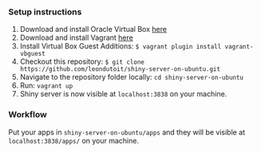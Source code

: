 
### Setup instructions

1. Download and install Oracle Virtual Box [here](http://download.virtualbox.org/virtualbox/4.2.0/)
2. Download and install Vagrant [here](https://www.vagrantup.com/downloads)
3. Install Virtual Box Guest Additions: `$ vagrant plugin install vagrant-vbguest`
4. Checkout this repository: `$ git clone https://github.com/leondutoit/shiny-server-on-ubuntu.git`
5. Navigate to the repository folder locally: `cd shiny-server-on-ubuntu`
6. Run: `vagrant up`
7. Shiny server is now visible at `localhost:3838` on your machine.

### Workflow

Put your apps in `shiny-server-on-ubuntu/apps` and they will be visible at `localhost:3838/apps/` on your machine.
